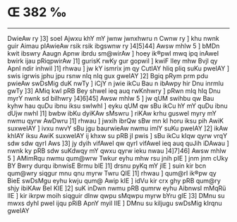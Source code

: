 # Œ 382 ‰
---
DwieAw ry ]3] soeI Ajwxu khY mY jwnw jwnxhwru n Cwnw ry ] khu nwnk
guir Aimau pIAwieAw rsik rsik ibgswnw ry ]4]5]44] Awsw mhlw 5
] bMDn kwit ibswry Aaugn Apnw ibrdu sm@wirAw ] hoey ik®pwl mwq ipq
inAweI bwirk ijau pRiqpwirAw ]1] gurisK rwKy gur gopwil ] kwiF lIey
mhw Bvjl qy ApnI ndir inhwil ]1] rhwau ] jw kY ismrix jm qy
CutIAY hliq pliq suKu pweIAY ] swis igrwis jphu jpu rsnw nIq nIq
gux gweIAY ]2] Bgiq pRym prm pdu pwieAw swDsMig duK nwTy ] iCjY n
jwie ikCu Bau n ibAwpy hir Dnu inrmlu gwTy ]3] AMiq kwl pRB Bey
shweI ieq auq rwKnhwry ] pRwn mIq hIq Dnu myrY nwnk sd bilhwry
]4]6]45] Awsw mhlw 5 ] jw qUM swihbu qw Bau kyhw hau quDu ibnu iksu
swlwhI ] eyku qUM qw sBu ikCu hY mY quDu ibnu dUjw nwhI ]1] bwbw ibKu
dyiKAw sMswru ] riKAw krhu gusweI myry mY nwmu qyrw AwDwru ]1] rhwau ]
jwxih ibrQw sBw mn kI horu iksu pih AwiK suxweIAY ] ivxu nwvY sBu jgu
baurwieAw nwmu imlY suKu pweIAY ]2] ikAw khIAY iksu AwiK suxweIAY ij
khxw su pRB jI pwis ] sBu ikCu kIqw qyrw vrqY sdw sdw qyrI Aws ]3]
jy dyih vifAweI qw qyrI vifAweI ieq auq quJih iDAwau ] nwnk ky pRB
sdw suKdwqy mY qwxu qyrw ieku nwau ]4]7]46] Awsw mhlw 5 ] AMimRqu
nwmu qum@wrw Twkur eyhu mhw rsu jnih pIE ] jnm jnm cUky BY Bwry durqu
ibnwisE Brmu bIE ]1] drsnu pyKq mY jIE ] suin kir bcn qum@wry
siqgur mnu qnu myrw Twru QIE ]1] rhwau ] qum@rI ik®pw qy BieE swDsMgu
eyhu kwju qum@ Awip kIE ] idVu kir crx ghy pRB qum@ry shjy ibiKAw BeI
KIE ]2] suK inDwn nwmu pRB qumrw eyhu AibnwsI mMqRü lIE ] kir ikrpw
moih siqguir dInw qwpu sMqwpu myrw bYru gIE ]3] DMnu su mwxs dyhI pweI
ijqu pRiB ApnY myil lIE ] DMnu su kiljugu swDsMig kIrqnu gweIAY
####
